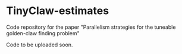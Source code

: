 # TinyClaw-estimates
Code repository for the paper "Parallelism strategies for the tuneable golden-claw finding problem"

Code to be uploaded soon.
